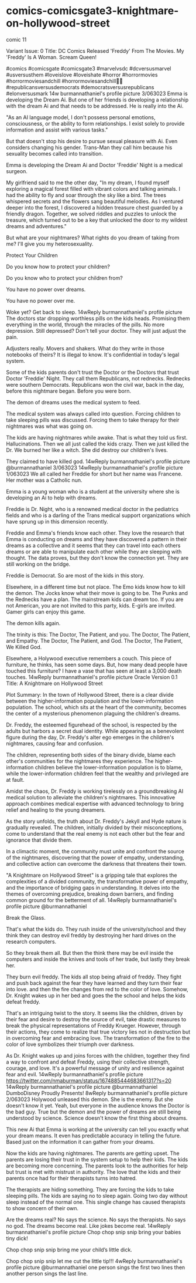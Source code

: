 # comics-comicsgate3-knightmare-on-hollywood-street
comic 11

Variant Issue: 0
Title: DC Comics Released 'Freddy' From The Movies. My 'Freddy' Is A Woman. Scream Queen!

#comics #comicsgate #comicsgate3 #marvelvsdc #dcversusmarvel #usversusthem #loveislove #loveishate #horror #horrormovies #horrormoviesandchill #horrormoviesandchill👻🔪 #republicansversusdemocrats #democratsversusrepublicans #elonversusmark
14w
burmannathaniel's profile picture
3/063023
Emma is developing the Dream Ai. But one of her friends is developing a relationship with the dream Ai and that needs to be addressed. He is really into the Ai.

"As an AI language model, I don't possess personal emotions, consciousness, or the ability to form relationships. I exist solely to provide information and assist with various tasks."

But that doesn't stop his desire to pursue sexual pleasure with Ai. Even considers changing his gender. Trans-Man they call him because his sexuality becomes called into transition.

Emma is developing the Dream Ai and Doctor 'Freddie' Night is a medical surgeon.

My girlfriend said to me the other day, "In my dream, I found myself exploring a magical forest filled with vibrant colors and talking animals. I had the ability to fly and soar through the sky like a bird. The trees whispered secrets and the flowers sang beautiful melodies. As I ventured deeper into the forest, I discovered a hidden treasure chest guarded by a friendly dragon. Together, we solved riddles and puzzles to unlock the treasure, which turned out to be a key that unlocked the door to my wildest dreams and adventures."

But what are your nightmares? What rights do you dream of taking from me? I'll give you my heterosexuality.

Protect Your Children

Do you know how to protect your children?

Do you know who to protect your children from?

You have no power over dreams.

You have no power over me.

Woke yet? Get back to sleep.
14wReply
burmannathaniel's profile picture
The doctors star dropping worthless pills on the kids heads. Promising them everything in the world, through the miracles of the pills. No more depression. Still depressed? Don't tell your doctor. They will just adjust the pain.

Adjusters really. Movers and shakers. What do they write in those notebooks of theirs? It is illegal to know. It's confidential in today's legal system.

Some of the kids parents don't trust the Doctor or the Doctors that trust Doctor 'Freddie' Night. They call them Republicans, not rednecks. Rednecks were southern Democrats. Republicans won the civil war, back in the day, before this nightmare began. Before you were born.

The demon of dreams uses the medical system to feed.

The medical system was always called into question. Forcing children to take sleeping pills was discussed. Forcing them to take therapy for their nightmares was what was going on.

The kids are having nightmares while awake. That is what they told us first. Hallucinations. Then we all just called the kids crazy. Then we just killed the Dr. We burned her like a witch. She did destroy our children's lives.

They claimed to have killed god.
14wReply
burmannathaniel's profile picture
@burmannathaniel 3/063023
14wReply
burmannathaniel's profile picture
1/063023
We all called her Freddie for short but her name was Francene. Her mother was a Catholic nun.

Emma is a young woman who is a student at the university where she is developing an Ai to help with dreams.

Freddie is Dr. Night, who is a renowned medical doctor in the pediatrics fields and who is a darling of the Trans medical support organizations which have sprung up in this dimension recently.

Freddie and Emma's friends know each other. They love the research that Emma is conducting on dreams and they have discovered a pattern in their dreams as a collective and it seems that they can travel into each others dreams or are able to manipulate each other while they are sleeping with thought. The data proves, but they don't know the connection yet. They are still working on the bridge.

Freddie is Democrat. So are most of the kids in this story.

Elsewhere, in a different time but not place. The Emo kids know how to kill the demon. The Jocks know what their move is going to be. The Punks and the Rednecks have a plan. The mainstream kids can dream too. If you are not American, you are not invited to this party, kids. E-girls are invited. Gamer girls can enjoy this game.

The demon kills again.

The trinity is this: The Doctor, The Patient, and you. The Doctor, The Patient, and Empathy. The Doctor, The Patient, and God. The Doctor, The Patient, We Killed God.

Elsewhere, a Holywood executive remembers a couch. This piece of furniture, he thinks, has seen some days. But, how many dead people have touched this furniture? I have a vase that has seen at least a 3,000 death touches.
14wReply
burmannathaniel's profile picture
Oracle Version 0.1
Title: A Knightmare on Hollywood Street

Plot Summary:
In the town of Hollywood Street, there is a clear divide between the higher-information population and the lower-information population. The school, which sits at the heart of the community, becomes the center of a mysterious phenomenon plaguing the children's dreams.

Dr. Freddy, the esteemed figurehead of the school, is respected by the adults but harbors a secret dual identity. While appearing as a benevolent figure during the day, Dr. Freddy's alter ego emerges in the children's nightmares, causing fear and confusion.

The children, representing both sides of the binary divide, blame each other's communities for the nightmares they experience. The higher-information children believe the lower-information population is to blame, while the lower-information children feel that the wealthy and privileged are at fault.

Amidst the chaos, Dr. Freddy is working tirelessly on a groundbreaking AI medical solution to alleviate the children's nightmares. This innovative approach combines medical expertise with advanced technology to bring relief and healing to the young dreamers.

As the story unfolds, the truth about Dr. Freddy's Jekyll and Hyde nature is gradually revealed. The children, initially divided by their misconceptions, come to understand that the real enemy is not each other but the fear and ignorance that divide them.

In a climactic moment, the community must unite and confront the source of the nightmares, discovering that the power of empathy, understanding, and collective action can overcome the darkness that threatens their town.

"A Knightmare on Hollywood Street" is a gripping tale that explores the complexities of a divided community, the transformative power of empathy, and the importance of bridging gaps in understanding. It delves into the themes of overcoming prejudice, breaking down barriers, and finding common ground for the betterment of all.
14wReply
burmannathaniel's profile picture
@burmannathaniel

Break the Glass.

That's what the kids do. They rush inside of the university/school and they think they can destroy evil freddy by destroying her hard drives on the research computers.

So they break them all. But then the think there may be evil inside the computers and inside the knives and tools of her trade, but lastly they break her.

They burn evil freddy. The kids all stop being afraid of freddy. They fight and push back against the fear they have learned and they turn their fear into love. and then the fire changes from red to the color of love. Somehow, Dr. Knight wakes up in her bed and goes the the school and helps the kids defeat freddy.

That's an intriguing twist to the story. It seems like the children, driven by their fear and desire to destroy the source of evil, take drastic measures to break the physical representations of Freddy Krueger. However, through their actions, they come to realize that true victory lies not in destruction but in overcoming fear and embracing love. The transformation of the fire to the color of love symbolizes their triumph over darkness.

As Dr. Knight wakes up and joins forces with the children, together they find a way to confront and defeat Freddy, using their collective strength, courage, and love. It's a powerful message of unity and resilience against fear and evil.
14wReply
burmannathaniel's profile picture
https://twitter.com/nmaburman/status/1674885444683661317?s=20
14wReply
burmannathaniel's profile picture
@burmannathaniel DumboDisney Proudly Presents!
8wReply
burmannathaniel's profile picture
2/063023
Holywood unleased this demon. She is the enemy. But she doesn't know it yet. Yeah, but everyone in the audience knows the Doctor is the bad guy. True but the demon and the power of dreams are still being understood by science. Science doesn't know the first thing about dreams.

This new Ai that Emma is working at the university can tell you exactly what your dream means. It even has predictable accuracy in telling the future. Based just on the information it can gather from your dreams.

Now the kids are having nightmares. The parents are getting upset. The parents are losing their trust in the system setup to help their kids. The kids are becoming more concerning. The parents look to the authorities for help but trust is met with mistrust in authority. The love that the kids and their parents once had for their therapists turns into hatred.

The therapists are hiding something. They are forcing the kids to take sleeping pills. The kids are saying no to sleep again. Going two day without sleep instead of the normal one. This single change has caused therapists to show concern of their own.

Are the dreams real? No says the science. No says the therapists. No says no god. The dreams become real. Like jokes become real.
14wReply
burmannathaniel's profile picture
Chop chop snip snip bring your babies tiny dick!

Chop chop snip snip bring me your child’s little dick.

Chop chop snip snip let me cut the little tip!!!
4wReply
burmannathaniel's profile picture
@burmannathaniel one person sings the first two lines then another person sings the last line.
